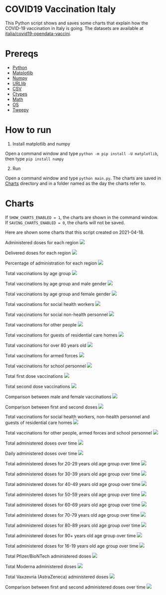 # COVID19 Vaccination Italy
This Python script shows and saves some charts that explain how the COVID-19 vaccination in Italy is going. The datasets are available at [italia/covid19-opendata-vaccini](https://github.com/italia/covid19-opendata-vaccini).

# Prereqs
* [Python](https://www.python.org/) 
* [Matplotlib](https://pypi.org/project/matplotlib/)
* [Numpy](https://numpy.org/)
* [URLlib](https://docs.python.org/3/library/urllib.html)
* [CSV](https://docs.python.org/3/library/csv.html)
* [Ctypes](https://docs.python.org/3/library/ctypes.html)
* [Math](https://docs.python.org/3/library/math.html)
* [OS](https://docs.python.org/3/library/os.html)
* [Tweepy](https://docs.tweepy.org/en/latest/)

# How to run 
1. Install matplotlib and numpy

Open a command window and type `python -m pip install -U matplotlib`, then type `pip install numpy`

2. Run

Open a command window and type `python main.py`. 
The charts are saved in [Charts](https://github.com/MatteoOrlandini/COVID-19-Vaccination-Italy/tree/main/Charts) directory and in a folder named as the day the charts refer to.

# Charts
If `SHOW_CHARTS_ENABLED = 1`, the charts are shown in the command window. If `SAVING_CHARTS_ENABLED = 0`, the charts will not be saved.

Here are shown some charts that this script created on 2021-04-18.

Administered doses for each region
![](https://github.com/MatteoOrlandini/COVID-19-Vaccination-Italy/blob/main/Charts/2021-04-18/2021-04-18%20-%200.png)

Delivered doses for each region
![](https://github.com/MatteoOrlandini/COVID-19-Vaccination-Italy/blob/main/Charts/2021-04-18/2021-04-18%20-%201.png)

Percentage of administration for each region
![](https://github.com/MatteoOrlandini/COVID-19-Vaccination-Italy/blob/main/Charts/2021-04-18/2021-04-18%20-%202.png)

Total vaccinations by age group
![](https://github.com/MatteoOrlandini/COVID-19-Vaccination-Italy/blob/main/Charts/2021-04-18/2021-04-18%20-%203.png)

Total vaccinations by age group and male gender
![](https://github.com/MatteoOrlandini/COVID-19-Vaccination-Italy/blob/main/Charts/2021-04-18/2021-04-18%20-%204.png)

Total vaccinations by age group and female gender
![](https://github.com/MatteoOrlandini/COVID-19-Vaccination-Italy/blob/main/Charts/2021-04-18/2021-04-18%20-%205.png)

Total vaccinations for social health workers
![](https://github.com/MatteoOrlandini/COVID-19-Vaccination-Italy/blob/main/Charts/2021-04-18/2021-04-18%20-%206.png)

Total vaccinations for social non-health personnel
![](https://github.com/MatteoOrlandini/COVID-19-Vaccination-Italy/blob/main/Charts/2021-04-18/2021-04-18%20-%207.png)

Total vaccinations for other people
![](https://github.com/MatteoOrlandini/COVID-19-Vaccination-Italy/blob/main/Charts/2021-04-18/2021-04-18%20-%208.png)

Total vaccinations for guests of residential care homes
![](https://github.com/MatteoOrlandini/COVID-19-Vaccination-Italy/blob/main/Charts/2021-04-18/2021-04-18%20-%209.png)

Total vaccinations for over 80 years old
![](https://github.com/MatteoOrlandini/COVID-19-Vaccination-Italy/blob/main/Charts/2021-04-18/2021-04-18%20-%2010.png)

Total vaccinations for armed forces
![](https://github.com/MatteoOrlandini/COVID-19-Vaccination-Italy/blob/main/Charts/2021-04-18/2021-04-18%20-%2011.png)

Total vaccinations for school personnel
![](https://github.com/MatteoOrlandini/COVID-19-Vaccination-Italy/blob/main/Charts/2021-04-18/2021-04-18%20-%2012.png)

Total first dose vaccinations
![](https://github.com/MatteoOrlandini/COVID-19-Vaccination-Italy/blob/main/Charts/2021-04-18/2021-04-18%20-%2013.png)

Total second dose vaccinations
![](https://github.com/MatteoOrlandini/COVID-19-Vaccination-Italy/blob/main/Charts/2021-04-18/2021-04-18%20-%2014.png)

Comparison between male and female vaccinations
![](https://github.com/MatteoOrlandini/COVID-19-Vaccination-Italy/blob/main/Charts/2021-04-18/2021-04-18%20-%2015.png)

Comparison between first and second doses
![](https://github.com/MatteoOrlandini/COVID-19-Vaccination-Italy/blob/main/Charts/2021-04-18/2021-04-18%20-%2016.png)

Total vaccinations for social health workers, non-health personnel and guests of residential care homes
![](https://github.com/MatteoOrlandini/COVID-19-Vaccination-Italy/blob/main/Charts/2021-04-18/2021-04-18%20-%2017.png)

Total vaccinations for other people, armed forces and school personnel
![](https://github.com/MatteoOrlandini/COVID-19-Vaccination-Italy/blob/main/Charts/2021-04-18/2021-04-18%20-%2018.png)

Total administered doses over time
![](https://github.com/MatteoOrlandini/COVID-19-Vaccination-Italy/blob/main/Charts/2021-04-18/2021-04-18%20-%2019.png)

Daily administered doses over time
![](https://github.com/MatteoOrlandini/COVID-19-Vaccination-Italy/blob/main/Charts/2021-04-18/2021-04-18%20-%2020.png)

Total administered doses for 20-29 years old age group over time
![](https://github.com/MatteoOrlandini/COVID-19-Vaccination-Italy/blob/main/Charts/2021-04-18/2021-04-18%20-%2021.png)

Total administered doses for 30-39 years old age group over time
![](https://github.com/MatteoOrlandini/COVID-19-Vaccination-Italy/blob/main/Charts/2021-04-18/2021-04-18%20-%2022.png)

Total administered doses for 40-49 years old age group over time
![](https://github.com/MatteoOrlandini/COVID-19-Vaccination-Italy/blob/main/Charts/2021-04-18/2021-04-18%20-%2023.png)

Total administered doses for 50-59 years old age group over time
![](https://github.com/MatteoOrlandini/COVID-19-Vaccination-Italy/blob/main/Charts/2021-04-18/2021-04-18%20-%2024.png)

Total administered doses for 60-69 years old age group over time
![](https://github.com/MatteoOrlandini/COVID-19-Vaccination-Italy/blob/main/Charts/2021-04-18/2021-04-18%20-%2025.png)

Total administered doses for 70-79 years old age group over time
![](https://github.com/MatteoOrlandini/COVID-19-Vaccination-Italy/blob/main/Charts/2021-04-18/2021-04-18%20-%2026.png)

Total administered doses for 80-89 years old age group over time
![](https://github.com/MatteoOrlandini/COVID-19-Vaccination-Italy/blob/main/Charts/2021-04-18/2021-04-18%20-%2027.png)

Total administered doses for 90+ years old age group over time
![](https://github.com/MatteoOrlandini/COVID-19-Vaccination-Italy/blob/main/Charts/2021-04-18/2021-04-18%20-%2028.png)

Total administered doses for 16-19 years old age group over time
![](https://github.com/MatteoOrlandini/COVID-19-Vaccination-Italy/blob/main/Charts/2021-04-18/2021-04-18%20-%2029.png)

Total Pfizer/BioNTech administered doses
![](https://github.com/MatteoOrlandini/COVID-19-Vaccination-Italy/blob/main/Charts/2021-04-18/2021-04-18%20-%2030.png)

Total Moderna administered doses
![](https://github.com/MatteoOrlandini/COVID-19-Vaccination-Italy/blob/main/Charts/2021-04-18/2021-04-18%20-%2031.png)

Total Vaxzevria (AstraZeneca) administered doses
![](https://github.com/MatteoOrlandini/COVID-19-Vaccination-Italy/blob/main/Charts/2021-04-18/2021-04-18%20-%2032.png)

Comparison between first and second administered doses over time
![](https://github.com/MatteoOrlandini/COVID-19-Vaccination-Italy/blob/main/Charts/2021-04-18/2021-04-18%20-%2033.png)

